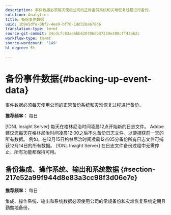 ```yaml
---
description: 事件数据必须每天使用公司的正常备份系统和灾难恢复过程进行备份。
solution: Analytics
title: 备份事件数据
uuid: 1b9e5dfe-0bf2-4ee9-bf70-1dd320a678d6
translation-type: tm+mt
source-git-commit: 34cdcfc83ae6bb620706db37228e200cff43ab2c
workflow-type: tm+mt
source-wordcount: '149'
ht-degree: 5%

---
```



# 备份事件数据{#backing-up-event-data}

事件数据必须每天使用公司的正常备份系统和灾难恢复过程进行备份。

**推荐频率：** 每日

[!DNL Insight Server] 每天在格林尼治时间凌晨12点开始新的日志文件。 Adobe建议您每天在格林尼治时间凌晨12:00之后不久备份日志文件，以便捕获前一天的所有数据。 例如，在12月15日格林尼治时间凌晨12点05分备份所有日志文件可捕获12月14日的所有数据。 [!DNL Insight Server] 在日志文件备份过程中无需停止，所有功能都保持可用。

## 备份集成、操作系统、输出和系统数据 {#section-217e52a99f944d8e83a3cc98f3d06e7e}

**推荐频率：** 每日

集成、操作系统、输出和系统数据必须使用公司的常规备份和灾难恢复系统定期且勤勉地备份。
